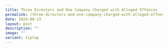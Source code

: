 ```yaml
---
title: Three Directors and One Company Charged with Alleged Offences
permalink: /three-directors-and-one-company-charged-with-alleged-offences/
date: 2024-08-23
layout: post
description: ""
image: ""
variant: tiptap
---
```

